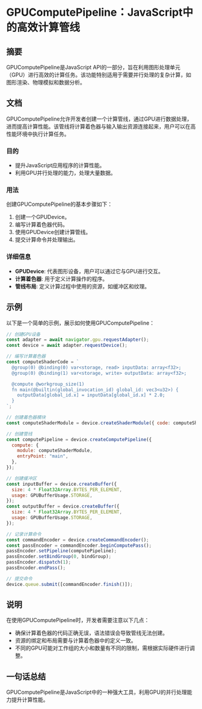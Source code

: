 <!--
Meta Description: # GPUComputePipeline：JavaScript中的高效计算管线 ## 摘要 GPUComputePipeline是JavaScript API的一部分，旨在利用图形处理单元（GPU）进行高效的计算任务。该功能特别适用于需要并行处理的复杂计算，如图形渲染、物理模拟和数据分析。 ## 文...
Meta Keywords: const, device, passencoder, storage, global_id
-->

# GPUComputePipeline：JavaScript中的高效计算管线

## 摘要
GPUComputePipeline是JavaScript API的一部分，旨在利用图形处理单元（GPU）进行高效的计算任务。该功能特别适用于需要并行处理的复杂计算，如图形渲染、物理模拟和数据分析。

## 文档
GPUComputePipeline允许开发者创建一个计算管线，通过GPU进行数据处理，进而提高计算性能。该管线将计算着色器与输入输出资源连接起来，用户可以在高性能环境中执行计算任务。

### 目的
- 提升JavaScript应用程序的计算性能。
- 利用GPU并行处理的能力，处理大量数据。

### 用法
创建GPUComputePipeline的基本步骤如下：
1. 创建一个GPUDevice。
2. 编写计算着色器代码。
3. 使用GPUDevice创建计算管线。
4. 提交计算命令并处理输出。

### 详细信息
- **GPUDevice**: 代表图形设备，用户可以通过它与GPU进行交互。
- **计算着色器**: 用于定义计算操作的程序。
- **管线布局**: 定义计算过程中使用的资源，如缓冲区和纹理。

## 示例
以下是一个简单的示例，展示如何使用GPUComputePipeline：

```javascript
// 创建GPU设备
const adapter = await navigator.gpu.requestAdapter();
const device = await adapter.requestDevice();

// 编写计算着色器
const computeShaderCode = `
  @group(0) @binding(0) var<storage, read> inputData: array<f32>;
  @group(0) @binding(1) var<storage, write> outputData: array<f32>;

  @compute @workgroup_size(1)
  fn main(@builtin(global_invocation_id) global_id: vec3<u32>) {
    outputData[global_id.x] = inputData[global_id.x] * 2.0;
  }
`;

// 创建着色器模块
const computeShaderModule = device.createShaderModule({ code: computeShaderCode });

// 创建管线
const computePipeline = device.createComputePipeline({
  compute: {
    module: computeShaderModule,
    entryPoint: "main",
  },
});

// 创建缓冲区
const inputBuffer = device.createBuffer({
  size: 4 * Float32Array.BYTES_PER_ELEMENT,
  usage: GPUBufferUsage.STORAGE,
});
const outputBuffer = device.createBuffer({
  size: 4 * Float32Array.BYTES_PER_ELEMENT,
  usage: GPUBufferUsage.STORAGE,
});

// 记录计算命令
const commandEncoder = device.createCommandEncoder();
const passEncoder = commandEncoder.beginComputePass();
passEncoder.setPipeline(computePipeline);
passEncoder.setBindGroup(0, bindGroup);
passEncoder.dispatch(1);
passEncoder.endPass();

// 提交命令
device.queue.submit([commandEncoder.finish()]);
```

## 说明
在使用GPUComputePipeline时，开发者需要注意以下几点：
- 确保计算着色器的代码正确无误，语法错误会导致管线无法创建。
- 资源的绑定和布局需要与计算着色器中的定义一致。
- 不同的GPU可能对工作组的大小和数量有不同的限制，需根据实际硬件进行调整。

## 一句话总结
GPUComputePipeline是JavaScript中的一种强大工具，利用GPU的并行处理能力提升计算性能。